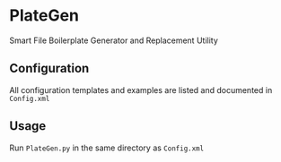 # PlateGen
Smart File Boilerplate Generator and Replacement Utility

## Configuration
All configuration templates and examples are listed and documented in `Config.xml`

## Usage
Run `PlateGen.py` in the same directory as `Config.xml`
